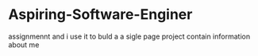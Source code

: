 # Aspiring-Software-Enginer
assignmennt and i use it to buld a a sigle page project contain information about me
